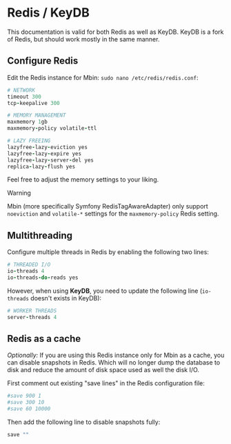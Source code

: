 # Redis / KeyDB

This documentation is valid for both Redis as well as KeyDB. KeyDB is a fork of Redis, but should work mostly in the same manner.

## Configure Redis

Edit the Redis instance for Mbin: `sudo nano /etc/redis/redis.conf`:

```ruby
# NETWORK
timeout 300
tcp-keepalive 300

# MEMORY MANAGEMENT
maxmemory 1gb
maxmemory-policy volatile-ttl

# LAZY FREEING
lazyfree-lazy-eviction yes
lazyfree-lazy-expire yes
lazyfree-lazy-server-del yes
replica-lazy-flush yes
```

Feel free to adjust the memory settings to your liking.

> [!WARNING]
> Mbin (more specifically Symfony RedisTagAwareAdapter) only support `noeviction` and `volatile-*` settings for the `maxmemory-policy` Redis setting.

## Multithreading

Configure multiple threads in Redis by enabling the following two lines:

```ruby
# THREADED I/O
io-threads 4
io-threads-do-reads yes
```

However, when using **KeyDB**, you need to update the following line (`io-threads` doesn't exists in KeyDB):

```ruby
# WORKER THREADS
server-threads 4
```

## Redis as a cache

_Optionally:_ If you are using this Redis instance only for Mbin as a cache, you can disable snapshots in Redis. Which will no longer dump the database to disk and reduce the amount of disk space used as well the disk I/O.

First comment out existing "save lines" in the Redis configuration file:

```ruby
#save 900 1
#save 300 10
#save 60 10000
```

Then add the following line to disable snapshots fully:

```ruby
save ""
```
